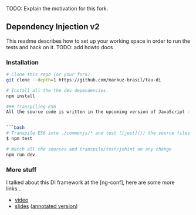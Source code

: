 TODO: Explain the motivation for this fork.

## Dependency Injection v2

This readme describes how to set up your working space in order to run the tests and hack on it. TODO: add howto docs

### Installation

```bash
# Clone this repo (or your fork).
git clone --depth=1 https://github.com/markuz-brasil/tau-di

# Install all the the dev dependencies.
npm install

### Transpiling ES6
All the source code is written in the upcoming version of JavaScript - ES6. In order to use it in the current browsers you need to transpile the code into ES5 using [6to5].


```bash
# Transpile ES6 into ./commonjs/* and test ([jest]()) the source files
$ npm test

# Watch all the sources and transpile/test/jshint on any change
npm run dev
```

### More stuff

I talked about this DI framework at the [ng-conf], here are some more links...

  - [video](http://www.youtube.com/watch?v=_OGGsf1ZXMs)
  - [slides](https://dl.dropboxusercontent.com/u/36607830/talks/ng-conf-di-v2.pdf) ([annotated version](https://dl.dropboxusercontent.com/u/36607830/talks/ng-conf-di-v2-annotated.pdf))
